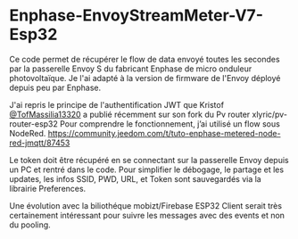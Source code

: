 # Enphase-EnvoyStreamMeter-V7-Esp32
Ce code permet de récupérer le flow de data envoyé toutes les secondes par la passerelle Envoy S du fabricant Enphase de micro onduleur photovoltaïque.
Je l'ai adapté à la version de firmware de l'Envoy déployé depuis peu par Enphase.

J'ai repris le principe de l'authentification JWT que Kristof [@TofMassilia13320](https://github.com/TofMassilia13320/pv-router-esp32) a publié récemment sur son fork du Pv router xlyric/pv-router-esp32
Pour comprendre le fonctionnement, j’ai utilisé un flow sous NodeRed.
https://community.jeedom.com/t/tuto-enphase-metered-node-red-jmqtt/87453

Le token doit être récupéré en se connectant sur la passerelle Envoy depuis un PC et rentré dans le code.
Pour simplifier le débogage, le partage et les updates, les infos SSID, PWD, URL, et Token sont sauvegardés via la librairie Preferences.

Une évolution avec la biliothéque mobizt/Firebase ESP32 Client serait très certainement intéressant pour suivre les messages avec des events et non du pooling.
